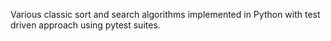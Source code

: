 Various classic sort and search algorithms implemented in Python with test driven approach using pytest suites.
